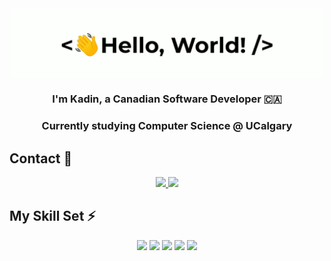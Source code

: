 <div align="center">
    <img src="greetings.gif" align="center" height="" width="500" />
</div>

### <div align="center" width="200">I'm Kadin, a Canadian Software Developer 🇨🇦</div>
### <div align="center" width="200">Currently studying Computer Science @ UCalgary</div>

## Contact 🥷
<p align="center">
    <a href="mailto:kadin.sayani@icloud.com">
        <img src="https://img.shields.io/badge/Ask%20me-anything-1abc9c.svg"/>
    </a>
    <img src="https://img.shields.io/github/followers/{kadinsayani}.svg?style=social&label=Follow&maxAge=2592000"/>
</p>
    
## My Skill Set ⚡️
<div align="center">
    <img src="https://img.shields.io/badge/rust-%23000000.svg?style=for-the-badge&logo=rust&logoColor=white"/>
    <img src="https://img.shields.io/badge/c++-%2300599C.svg?style=for-the-badge&logo=c%2B%2B&logoColor=white"/>
    <img src="https://img.shields.io/badge/c-%2300599C.svg?style=for-the-badge&logo=c&logoColor=white"/>
    <img src="https://img.shields.io/badge/swift-F54A2A?style=for-the-badge&logo=swift&logoColor=white"/>
    <img src="https://img.shields.io/badge/python-3670A0?style=for-the-badge&logo=python&logoColor=ffdd54"/>
</div>
  
<!---
kadinsayani/kadinsayani is a ✨ special ✨ repository because its `README.md` (this file) appears on your GitHub profile.
You can click the Preview link to take a look at your changes.
https://dev.to/envoy_/150-badges-for-github-pnk#terminal
--->
